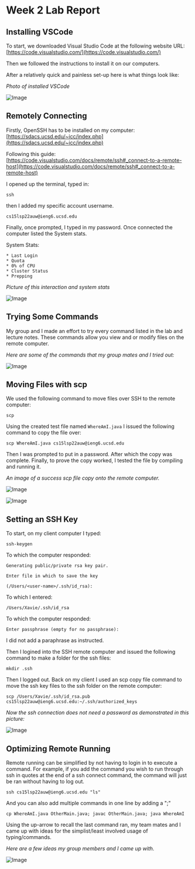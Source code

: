 # Week 2 Lab Report

## Installing VSCode

To start, we downloaded Visual Studio Code at the following website URL: 
[https://code.visualstudio.com/](https://code.visualstudio.com/)

Then we followed the instructions to install it on our computers.

After a relatively quick and painless set-up here is what things look like:

*Photo of installed VSCode*

![Image](lab-report-1-photos\Screenshot_1.png)



## Remotely Connecting

Firstly, OpenSSH has to be installed on my computer:
[https://sdacs.ucsd.edu/~icc/index.php](https://sdacs.ucsd.edu/~icc/index.php)

Following this guide: [https://code.visualstudio.com/docs/remote/ssh#_connect-to-a-remote-host](https://code.visualstudio.com/docs/remote/ssh#_connect-to-a-remote-host)

I opened up the terminal, typed in:

`ssh `

then I added my specific account username.

`cs15lsp22auw@ieng6.ucsd.edu`

Finally, once prompted, I typed in my password. Once connected the computer listed the System stats.

System Stats:

    * Last Login
    * Quota
    * 0% of CPU
    * Cluster Status
    * Prepping

*Picture of this interaction and system stats*

![Image](lab-report-1-photos\Screenshot_2.png)

## Trying Some Commands

My group and I made an effort to try every command listed in the lab and lecture notes. These commands allow you view and or modify files on the remote computer.

*Here are some of the commands that my group mates and I tried out:*

![Image](lab-report-1-photos\Screenshot_3.png)

## Moving Files with scp

We used the following command to move files over SSH to the remote computer:

`scp`

Using the created test file named `WhereAmI.java` I issued the following command to copy the file over:

`scp WhereAmI.java cs15lsp22auw@ieng6.ucsd.edu`

Then I was prompted to put in a password. After which the copy was complete. Finally, to prove the copy worked, I tested the file by compiling and running it.

*An image of a success scp file copy onto the remote computer.*

![Image](lab-report-1-photos\Screenshot_4.png)

![Image](lab-report-1-photos\Screenshot_7.png)

## Setting an SSH Key

To start, on my client computer I typed:

`ssh-keygen`

To which the computer responded:

```
Generating public/private rsa key pair.

Enter file in which to save the key

(/Users/<user-name>/.ssh/id_rsa):
```

To which I entered:


`/Users/Xavie/.ssh/id_rsa`

To which the computer responded:


`Enter passphrase (empty for no passphrase):`

I did not add a paraphrase as instructed.

Then I logined into the SSH remote computer and issued the following command to make a folder for the ssh files:

`mkdir .ssh`

Then I logged out. Back on my client I used an scp copy file command to move the ssh key files to the ssh folder on the remote computer:

`scp /Users/Xavie/.ssh/id_rsa.pub cs15lsp22auw@ieng6.ucsd.edu:~/.ssh/authorized_keys`

*Now the ssh connection does not need a password as demonstrated in this picture:*

![Image](lab-report-1-photos\Screenshot_5.png)

## Optimizing Remote Running

Remote running can be simplified by not having to login in to execute a command. For example, if you add the command you wish to run through ssh in quotes at the end of a ssh connect command, the command will just be ran without having to log out.

`ssh cs15lsp22auw@ieng6.ucsd.edu "ls"`

And you can also add multiple commands in one line by adding a ";"

`cp WhereAmI.java OtherMain.java; javac OtherMain.java; java WhereAmI`

Using the up-arrow to recall the last command ran, my team mates and I came up with ideas for the simplist/least involved usage of typing/commands. 

*Here are a few ideas my group members and I came up with.*
 
![Image](lab-report-1-photos\Screenshot_6.png)